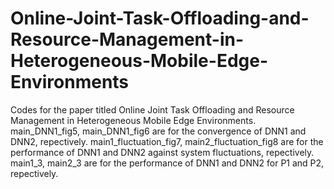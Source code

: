 # Online-Joint-Task-Offloading-and-Resource-Management-in-Heterogeneous-Mobile-Edge-Environments
Codes for the paper titled Online Joint Task Offloading and Resource Management in Heterogeneous Mobile Edge  Environments.
main_DNN1_fig5, main_DNN1_fig6 are for the convergence of DNN1 and DNN2, repectively. 
main1_fluctuation_fig7, main2_fluctuation_fig8 are for the performance of DNN1 and DNN2 against system fluctuations, repectively. 
main1_3, main2_3 are for the performance of DNN1 and DNN2 for P1 and P2, repectively. 
